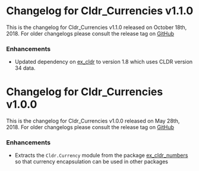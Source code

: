 # Changelog for Cldr_Currencies v1.1.0

This is the changelog for Cldr_Currencies v1.1.0 released on October 18th, 2018.  For older changelogs please consult the release tag on [GitHub](https://github.com/kipcole9/cldr_numbers/tags)

### Enhancements

* Updated dependency on [ex_cldr](https://hex.pm/packages/ex_cldr) to version 1.8 which uses CLDR version 34 data.

# Changelog for Cldr_Currencies v1.0.0

This is the changelog for Cldr_Currencies v1.0.0 released on May 28th, 2018.  For older changelogs please consult the release tag on [GitHub](https://github.com/kipcole9/cldr_numbers/tags)

### Enhancements

* Extracts the `Cldr.Currency` module from the package [ex_cldr_numbers](https://hex.pm/packages/ex_cldr_numbers) so that currency encapsulation can be used in other packages


